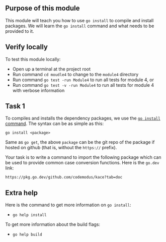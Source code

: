 ## Purpose of this module
This module will teach you how to use `go install` to compile and install packages.
We will learn the `go install` command and what needs to be provided to it.


## Verify locally
To test this module locally:
* Open up a terminal at the project root
* Run command `cd moudle4` to change to the `module4` directory
* Run command `go test -run Module4` to run all tests for module 4, or
* Run command `go test -v -run Module4` to run all tests for module 4 with verbose information

## Task 1
To compiles and installs the dependency packages, we use the [`go install` command](https://golang.org/cmd/go/#hdr-Compile_and_install_packages_and_dependencies).
The syntax can be as simple as this:
```
go install <package>
```

Same as `go get`, the above `package` can be the git repo of the package if hosted on github (that is, without the `https://` prefix).

Your task is to write a command to import the following package which can be used to provide common case conversion functions. 
Here is the `go.dev` link:
```
https://pkg.go.dev/github.com/codemodus/kace?tab=doc
```



## Extra help
Here is the command to get more information on `go install`: 
- `go help install`

To get more information about the build flags:
- `go help build`

